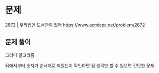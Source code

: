 # 문제

2872 | 우리집엔 도서관이 있어
https://www.acmicpc.net/problem/2872

## 문제 풀이

그리디 알고리즘

뒤에서부터 숫자가 순서대로 되있는지 확인하면 됨
생각만 할 수 있으면 간단한 문제

